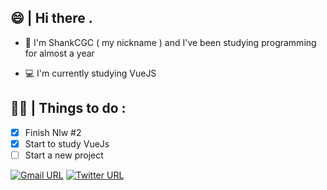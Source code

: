 ## 😄 | Hi there  . 

- 🎈 I'm ShankCGC ( my nickname ) and I've been studying programming for almost a year

- 💻 I'm currently studying VueJS

## 👨‍💻 | Things to do :

- [x] Finish Nlw #2
- [x] Start to study VueJs
- [ ] Start a new project

[![Gmail URL](https://img.shields.io/twitter/url?color=D44638&label=Email&logo=gmail&logoColor=%23FFF&style=for-the-badge&url=https://mail.google.com/)](mailto:shankcgc@gmail.com)
[![Twitter URL](https://img.shields.io/twitter/url?color=3397d8&label=Twitter&logo=twitter&logoColor=%23FFF&style=for-the-badge&url=https%3A%2F%2Fwww.twitter.com/cgc_shank)](https://twitter.com/cgc_shank)
